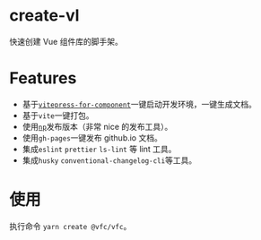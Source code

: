 # create-vl

快速创建 Vue 组件库的脚手架。

# Features

- 基于[`vitepress-for-component`](https://github.com/dewfall123/vitepress-for-component.git)一键启动开发环境，一键生成文档。
- 基于`vite`一键打包。
- 使用[`np`](https://github.com/sindresorhus/np)发布版本（非常 nice 的发布工具）。
- 使用`gh-pages`一键发布 github.io 文档。
- 集成`eslint` `prettier` `ls-lint` 等 lint 工具。
- 集成`husky` `conventional-changelog-cli`等工具。

# 使用

执行命令 `yarn create @vfc/vfc`。
